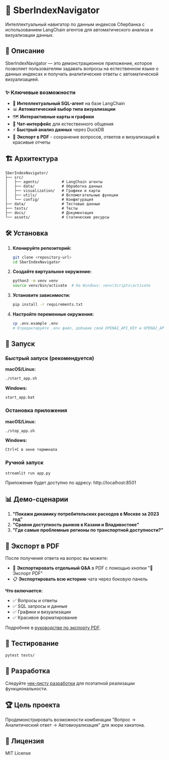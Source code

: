 # 🧭 SberIndexNavigator

Интеллектуальный навигатор по данным индексов Сбербанка с использованием LangChain агентов для автоматического анализа и визуализации данных.

## 🚀 Описание

SberIndexNavigator — это демонстрационное приложение, которое позволяет пользователям задавать вопросы на естественном языке о данных индексах и получать аналитические ответы с автоматической визуализацией.

### ✨ Ключевые возможности

- 🤖 **Интеллектуальный SQL-агент** на базе LangChain
- 📊 **Автоматический выбор типа визуализации** 
- 🗺️ **Интерактивные карты и графики**
- 💬 **Чат-интерфейс** для естественного общения
- ⚡ **Быстрый анализ данных** через DuckDB
- 📄 **Экспорт в PDF** - сохранение вопросов, ответов и визуализаций в красивые отчеты

## 🏗️ Архитектура

```
SberIndexNavigator/
├── src/
│   ├── agents/          # LangChain агенты
│   ├── data/            # Обработка данных
│   ├── visualization/   # Графики и карты
│   ├── utils/           # Вспомогательные функции
│   └── config/          # Конфигурация
├── data/                # Тестовые данные
├── tests/               # Тесты
├── docs/                # Документация
└── assets/              # Статические ресурсы
```

## 🛠️ Установка

1. **Клонируйте репозиторий:**
   ```bash
   git clone <repository-url>
   cd SberIndexNavigator
   ```

2. **Создайте виртуальное окружение:**
   ```bash
   python3 -m venv venv
   source venv/bin/activate  # На Windows: venv\Scripts\activate
   ```

3. **Установите зависимости:**
   ```bash
   pip install -r requirements.txt
   ```

4. **Настройте переменные окружения:**
   ```bash
   cp .env.example .env
   # Отредактируйте .env файл, добавив свой OPENAI_API_KEY и OPENAI_API_BASE
   ```

## 🚀 Запуск

### Быстрый запуск (рекомендуется)

**macOS/Linux:**
```bash
./start_app.sh
```

**Windows:**
```bash
start_app.bat
```

### Остановка приложения

**macOS/Linux:**
```bash
./stop_app.sh
```

**Windows:**
```bash
Ctrl+C в окне терминала
```

### Ручной запуск
```bash
streamlit run app.py
```

Приложение будет доступно по адресу: http://localhost:8501

## 📊 Демо-сценарии

1. **"Покажи динамику потребительских расходов в Москве за 2023 год"**
2. **"Сравни доступность рынков в Казани и Владивостоке"**  
3. **"Где самые проблемные регионы по транспортной доступности?"**

## 📄 Экспорт в PDF

После получения ответа на вопрос вы можете:
- 📄 **Экспортировать отдельный Q&A** в PDF с помощью кнопки "📄 Экспорт PDF" 
- 📋 **Экспортировать всю историю** чата через боковую панель

**Что включается:**
- ✅ Вопросы и ответы
- ✅ SQL запросы и данные  
- ✅ Графики и визуализации
- ✅ Красивое форматирование

Подробнее в [руководстве по экспорту PDF](docs/PDF_EXPORT_GUIDE.md).

## 🧪 Тестирование

```bash
pytest tests/
```

## 📝 Разработка

Следуйте [чек-листу разработки](ck.md) для поэтапной реализации функциональности.

## 🏆 Цель проекта

Продемонстрировать возможности комбинации "Вопрос → Аналитический ответ → Автовизуализация" для жюри хакатона.

## 📄 Лицензия

MIT License